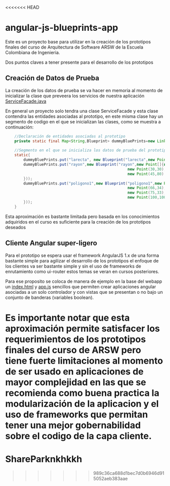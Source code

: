 <<<<<<< HEAD
# angular-js-blueprints-app

Este es un proyecto base para utilizar en la creación de los prototipos finales del curso de Arquitectura de Software ARSW de la Escuela Colombiana de Ingenieria.

Dos puntos claves a tener presente para el desarrollo de los prototipos

## Creación de Datos de Prueba
La creación de los datos de prueba se va hacer en memoria al momento de inicializar la clase que preveera los servicios de nuestra aplicación [ServiceFacade.java](https://github.com/DanielDiazRobles/angular-js-blueprints-app/blob/master/src/main/java/edu/eci/cosw/services/ServicesFacade.java)

En general un proyecto solo tendra una clase ServiceFacade y esta clase contendra las entidades asociadas al prototipo, en este misma clase hay un segmento de codigo en el que se inicializan las clases, como se muestra a continuación:
```java
    //Declaración de entidades asociadas al prototipo
    private static final Map<String,Blueprint> dummyBluePrints=new LinkedHashMap<>();
    
    //Segmento en el que se inicializa los datos de prueba del prototipo
    static{
        dummyBluePrints.put("larecta", new Blueprint("larecta",new Point[]{new Point(0,0),new Point(10,10)}));
        dummyBluePrints.put("rayon",new Blueprint("rayon",new Point[]{new Point(20,20),
                                                      new Point(30,30),
                                                      new Point(45,80)
        }));
        dummyBluePrints.put("poligono1",new Blueprint("poligono1",new Point[]{new Point(3,44),
                                                      new Point(66,34),
                                                      new Point(75,33),
                                                      new Point(100,100)
        }));    
    }
```
Esta aproximación es bastante limitada pero basada en los conocimientos adquiridos en el curso es suficiente para la creación de los prototipos deseados

## Cliente Angular super-ligero
Para el prototipo se espera usar el framework AngularJS 1.x de una forma bastante simple para agilizar el desarrollo de los prototipos el enfoque de los clientes va ser bastante simple y sin el uso de frameworks de enrutamiento como ui-router estos temas se veran en cursos posteriores.

Para ese proposito se coloca de manera de ejemplo en la base del webapp un [index.html](https://github.com/DanielDiazRobles/angular-js-blueprints-app/blob/master/src/main/webapp/index.html) y [app.js](https://github.com/DanielDiazRobles/angular-js-blueprints-app/blob/master/src/main/webapp/app.js) sencillos que permiten crear aplicaciones angular asociadas a un solo controlador y con vistas que se presentan o no bajo un conjunto de banderas (variables boolean).

Es importante notar que esta aproximación permite satisfacer los requerimientos de los prototipos finales del curso de ARSW pero tiene fuerte limitaciones al momento de ser usado en aplicaciones de mayor complejidad en las que se recomienda como buena practica la modularización de la aplicacion y el uso de frameworks que permitan tener una mejor gobernabilidad sobre el codigo de la capa cliente.
=======
# ShareParknkhkkh
>>>>>>> 989c36ca688d1bec7d0b6946d915052aeb383aae
